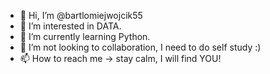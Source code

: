 - 👋 Hi, I’m @bartlomiejwojcik55
- 👀 I’m interested in DATA.
- 🌱 I’m currently learning Python.
- 💞️ I’m not looking to collaboration, I need to do self study :)
- 📫 How to reach me -> stay calm, I will find YOU!

<!---
bartlomiejwojcik55/bartlomiejwojcik55 is a ✨ special ✨ repository because its `README.md` (this file) appears on your GitHub profile.
You can click the Preview link to take a look at your changes.
--->

